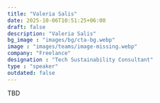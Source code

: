 ```yaml
---
title: "Valeria Salis"
date: 2025-10-06T10:51:25+06:00
draft: false
description: "Valeria Salis"
bg_image : "images/bg/cta-bg.webp"
image : "images/teams/image-missing.webp"
company: "Freelance"
designation : "Tech Sustainability Consultant"
type : "speaker"
outdated: false
---
```


TBD
